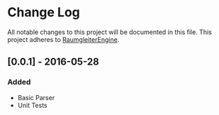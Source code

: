 # Change Log
All notable changes to this project will be documented in this file.
This project adheres to [RaumgleiterEngine](https://github.com/RaumgleiterRSS/RaumgleiterEngine).

## [0.0.1] - 2016-05-28
### Added
- Basic Parser
- Unit Tests
